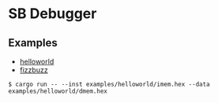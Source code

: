# SB Debugger

## Examples

- [helloworld](examples/helloworld)
- [fizzbuzz](examples/fizzbuzz/)

```
$ cargo run -- --inst examples/helloworld/imem.hex --data examples/helloworld/dmem.hex
```
